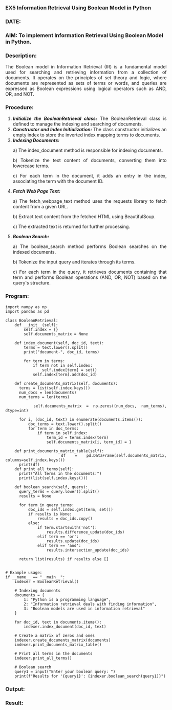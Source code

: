 ### EX5 Information Retrieval Using Boolean Model in Python
### DATE: 
### AIM: To implement Information Retrieval Using Boolean Model in Python.
### Description:
<div align = "justify">
The Boolean model in Information Retrieval (IR) is a fundamental model used for searching and retrieving information from a collection of documents. It operates on the principles of set theory and logic, where documents are represented as sets of terms or words, and queries are expressed as Boolean expressions using logical operators such as AND, OR, and NOT.
  
### Procedure:
1. ***Initialize the BooleanRetrieval class:*** The BooleanRetrieval class is defined to manage the indexing and searching of documents.
2. ***Constructor and Index Initialization:*** The class constructor initializes an empty index to store the inverted index mapping terms to documents.
3. ***Indexing Documents:***
    <p> a) The index_document method is responsible for indexing documents.
    <p> b) Tokenize the text content of documents, converting them into lowercase terms.
    <p> c) For each term in the document, it adds an entry in the index, associating the term with the document ID. </p>
4. ***Fetch Web Page Text:***
    <p>a) The fetch_webpage_text method uses the requests library to fetch content from a given URL.
    <p>b) Extract text content from the fetched HTML using BeautifulSoup.
    <p>c) The extracted text is returned for further processing.
5. ***Boolean Search:***
    <p>a) The boolean_search method performs Boolean searches on the indexed documents.
    <p>b) Tokenize the input query and iterates through its terms.
    <p>c) For each term in the query, it retrieves documents containing that term and performs Boolean operations (AND, OR, NOT) based on the query's structure.

### Program:

```
import numpy as np
import pandas as pd

class BooleanRetrieval:
    def __init__(self):
        self.index = {}
        self.documents_matrix = None

    def index_document(self, doc_id, text):
        terms = text.lower().split()
        print("document-", doc_id, terms)

        for term in terms:
            if term not in self.index:
                self.index[term] = set()
            self.index[term].add(doc_id)

    def create_documents_matrix(self, documents):
      terms = list(self.index.keys())
      num_docs = len(documents)
      num_terms = len(terms)

      self.documents_matrix = np.zeros((num_docs, num_terms), dtype=int)

      for i, (doc_id, text) in enumerate(documents.items()):
          doc_terms = text.lower().split()
          for term in doc_terms:
              if term in self.index:
                  term_id = terms.index(term)
                  self.documents_matrix[i, term_id] = 1

    def print_documents_matrix_table(self):
      df = pd.DataFrame(self.documents_matrix, columns=self.index.keys())
      print(df)
    def print_all_terms(self):
      print("All terms in the documents:")
      print(list(self.index.keys()))

    def boolean_search(self, query):
      query_terms = query.lower().split()
      results = None

      for term in query_terms:
          doc_ids = self.index.get(term, set())
          if results is None:
              results = doc_ids.copy()
          else:
              if term.startswith('not'):
                  results.difference_update(doc_ids)
              elif term == 'or':
                  results.update(doc_ids)
              elif term == 'and':
                  results.intersection_update(doc_ids)

      return list(results) if results else []


# Example usage:
if __name__ == "__main__":
    indexer = BooleanRetrieval()

    # Indexing documents
    documents = {
        1: "Python is a programming language",
        2: "Information retrieval deals with finding information",
        3: "Boolean models are used in information retrieval"
    }

    for doc_id, text in documents.items():
        indexer.index_document(doc_id, text)

    # Create a matrix of zeros and ones
    indexer.create_documents_matrix(documents)
    indexer.print_documents_matrix_table()

    # Print all terms in the documents
    indexer.print_all_terms()

    # Boolean search
    query1 = input("Enter your boolean query: ")
    print(f"Results for '{query1}': {indexer.boolean_search(query1)}")
```
### Output:

### Result:
